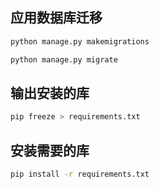 ## 应用数据库迁移
```bash
python manage.py makemigrations

python manage.py migrate
```

## 输出安装的库
```bash
pip freeze > requirements.txt
```

## 安装需要的库
```bash
pip install -r requirements.txt
```